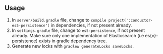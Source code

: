 ## Usage

1. In `server/build.gradle` file,  change to `compile project(':conductor-es5-persistence')` in dependencies, if not present already.
2. In `settings.gradle` file, change to `es5-persistence`, if not present already.
Make sure only one implementation of Elasticsearch (i.e es{v}-persistence) exists in gradle dependency tree.
3. Generate new locks with `gradlew generateLocks saveLocks`.
